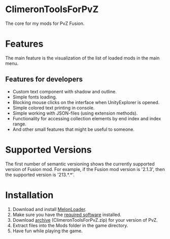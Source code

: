 # ClimeronToolsForPvZ
The core for my mods for PvZ Fusion.<br/>
# Features
The main feature is the visualization of the list of loaded mods in the main menu.
## Features for developers
* Custom text component with shadow and outline.
* Simple fonts loading.
* Blocking mouse clicks on the interface when UnityExplorer is opened.
* Simple colored text printing in console. 
* Simple working with JSON-files (using extension methods).
* Functionality for accessing collection elements by end index and index range.
* And other small features that might be useful to someone.
# Supported Versions
The first number of semantic versioning shows the currently supported version of Fusion mod. For example, if the Fusion mod version is '2.1.3', then the supported version is '213.\*.\*'.
# Installation
1. Download and install [MelonLoader](https://github.com/LavaGang/MelonLoader.Installer/releases).
2. Make sure you have the [required software](https://github.com/LavaGang/MelonLoader/blob/master/README.md#requirements) installed.
3. Download [archive](https://github.com/Climeron/PvZ-Fusion-Tools/releases) (ClimeronToolsForPvZ.zip) for your version of PvZ.
4. Extract files into the Mods folder in the game directory.
5. Have fun while playing the game.